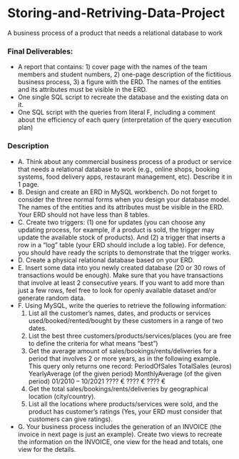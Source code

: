 # Storing-and-Retriving-Data-Project
A business process of a product that needs a relational database to work

### Final Deliverables:
+ A report that contains: 1) cover page with the names of the team members and student numbers, 2) one-page description of the fictitious business process, 3) a figure with the ERD. The names of the entities and its attributes must be visible in the ERD.
+ One single SQL script to recreate the database and the existing data on it.
+ One SQL script with the queries from literal F, including a comment about the efficiency of each query (interpretation of the query execution plan)

### Description
+ A. Think about any commercial business process of a product or service that needs a relational database to work (e.g., online shops, booking systems, food delivery apps, restaurant management, etc).
Describe it in 1 page.
+ B. Design and create an ERD in MySQL workbench. Do not forget to consider the three normal forms when you design your database model. The names of the entities and its attributes must be visible in the ERD. Your ERD should not have less than 8 tables.
+ C. Create two triggers: (1) one for updates (you can choose any updating process, for example, if a product is sold, the trigger may update the available stock of products). And (2) a trigger that inserts a row in a “log” table (your ERD should include a log table). For defence, you should have ready the scripts to demonstrate that the trigger works.
+ D. Create a physical relational database based on your ERD.
+ E. Insert some data into you newly created database (20 or 30 rows of transactions would be enough).
Make sure that you have transactions that involve at least 2 consecutive years. If you want to add more than just a few rows, feel free to look for openly available dataset and/or generate random
data.
+ F. Using MySQL, write the queries to retrieve the following information:
  1. List all the customer’s names, dates, and products or services used/booked/rented/bought by these customers in a range of two dates.
  2. List the best three customers/products/services/places (you are free to define the criteria for what means “best”)
  3. Get the average amount of sales/bookings/rents/deliveries for a period that involves 2 or more years, as in the following example. This query only returns one record:
PeriodOfSales TotalSales (euros) YearlyAverage (of the given period)
MonthlyAverage (of the given period)
01/2010 – 10/2021 ???? € ???? € ???? €
  4. Get the total sales/bookings/rents/deliveries by geographical location (city/country).
  5. List all the locations where products/services were sold, and the product has customer’s ratings (Yes, your ERD must consider that customers can give ratings).
+ G. Your business process includes the generation of an INVOICE (the invoice in next page is just an example). Create two views to recreate the information on the INVOICE, one view for the head and totals, one view for the details.
